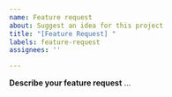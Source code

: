 ```yaml
---
name: Feature request
about: Suggest an idea for this project
title: "[Feature Request] "
labels: feature-request
assignees: ''

---
```


**Describe your feature request**
...
